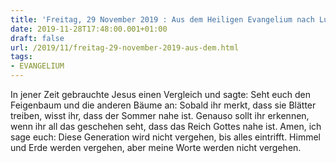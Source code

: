 ```yaml
---
title: 'Freitag, 29 November 2019 : Aus dem Heiligen Evangelium nach Lukas - Lk 21,29-33.'
date: 2019-11-28T17:48:00.001+01:00
draft: false
url: /2019/11/freitag-29-november-2019-aus-dem.html
tags: 
- EVANGELIUM
---
```


In jener Zeit gebrauchte Jesus einen Vergleich und sagte: Seht euch den Feigenbaum und die anderen Bäume an: Sobald ihr merkt, dass sie Blätter treiben, wisst ihr, dass der Sommer nahe ist. Genauso sollt ihr erkennen, wenn ihr all das geschehen seht, dass das Reich Gottes nahe ist. Amen, ich sage euch: Diese Generation wird nicht vergehen, bis alles eintrifft. Himmel und Erde werden vergehen, aber meine Worte werden nicht vergehen.